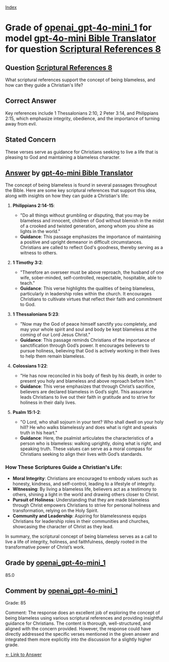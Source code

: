 
[Index](../../../../index.md)
# Grade of [openai_gpt-4o-mini_1](../../../grading_models/openai_gpt-4o-mini_1.md) for model [gpt-4o-mini Bible Translator](../../../answering_models/gpt-4o-mini_Bible_Translator.md) for question [Scriptural References 8](../../../questions/Scriptural_References_8.md)

## Question [Scriptural References 8](../../../questions/Scriptural_References_8.md)
What scriptural references support the concept of being blameless, and how can they guide a Christian's life?

## Correct Answer
Key references include 1 Thessalonians 2:10, 2 Peter 3:14, and Philippians 2:15, which emphasize integrity, obedience, and the importance of turning away from evil.

## Stated Concern
These verses serve as guidance for Christians seeking to live a life that is pleasing to God and maintaining a blameless character.

## [Answer](../Scriptural_References_8.md) by [gpt-4o-mini Bible Translator](../../../answering_models/gpt-4o-mini_Bible_Translator.md)
The concept of being blameless is found in several passages throughout the Bible. Here are some key scriptural references that support this idea, along with insights on how they can guide a Christian's life:

1. **Philippians 2:14-15**:
   - "Do all things without grumbling or disputing, that you may be blameless and innocent, children of God without blemish in the midst of a crooked and twisted generation, among whom you shine as lights in the world."
   - **Guidance**: This passage emphasizes the importance of maintaining a positive and upright demeanor in difficult circumstances. Christians are called to reflect God's goodness, thereby serving as a witness to others.

2. **1 Timothy 3:2**:
   - "Therefore an overseer must be above reproach, the husband of one wife, sober-minded, self-controlled, respectable, hospitable, able to teach."
   - **Guidance**: This verse highlights the qualities of being blameless, particularly in leadership roles within the church. It encourages Christians to cultivate virtues that reflect their faith and commitment to God.

3. **1 Thessalonians 5:23**:
   - "Now may the God of peace himself sanctify you completely, and may your whole spirit and soul and body be kept blameless at the coming of our Lord Jesus Christ."
   - **Guidance**: This passage reminds Christians of the importance of sanctification through God’s power. It encourages believers to pursue holiness, believing that God is actively working in their lives to help them remain blameless.

4. **Colossians 1:22**:
   - "He has now reconciled in his body of flesh by his death, in order to present you holy and blameless and above reproach before him."
   - **Guidance**: This verse emphasizes that through Christ’s sacrifice, believers are declared blameless in God’s sight. This assurance leads Christians to live out their faith in gratitude and to strive for holiness in their daily lives.

5. **Psalm 15:1-2**:
   - "O Lord, who shall sojourn in your tent? Who shall dwell on your holy hill? He who walks blamelessly and does what is right and speaks truth in his heart."
   - **Guidance**: Here, the psalmist articulates the characteristics of a person who is blameless: walking uprightly, doing what is right, and speaking truth. These values can serve as a moral compass for Christians seeking to align their lives with God’s standards.

### How These Scriptures Guide a Christian's Life:

- **Moral Integrity**: Christians are encouraged to embody values such as honesty, kindness, and self-control, leading to a lifestyle of integrity.
- **Witnessing**: By living a blameless life, believers act as a testimony to others, shining a light in the world and drawing others closer to Christ.
- **Pursuit of Holiness**: Understanding that they are made blameless through Christ empowers Christians to strive for personal holiness and transformation, relying on the Holy Spirit.
- **Community and Leadership**: Aspiring for blamelessness equips Christians for leadership roles in their communities and churches, showcasing the character of Christ as they lead.

In summary, the scriptural concept of being blameless serves as a call to live a life of integrity, holiness, and faithfulness, deeply rooted in the transformative power of Christ’s work.

## Grade by [openai_gpt-4o-mini_1](../../../grading_models/openai_gpt-4o-mini_1.md)
85.0

## Comment by [openai_gpt-4o-mini_1](../../../grading_models/openai_gpt-4o-mini_1.md)
Grade: 85

Comment: The response does an excellent job of exploring the concept of being blameless using various scriptural references and providing insightful guidance for Christians. The content is thorough, well-structured, and aligned with the concern provided. However, the response could have directly addressed the specific verses mentioned in the given answer and integrated them more explicitly into the discussion for a slightly higher grade.

[&lt;- Link to Answer](../Scriptural_References_8.md)
